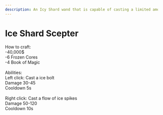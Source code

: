 ```yaml
---
description: An Icy Shard wand that is capable of casting a limited amount of spells
---
```


# Ice Shard Scepter

How to craft:\
\-40,000$ \
\-6 Frozen Cores \
\-4 Book of Magic\
\
Abilities:\
Left click: Cast a ice bolt\
Damage 30-45\
Cooldown 5s\
\
Right click: Cast a flow of ice spikes\
Damage 50-120\
Cooldown 10s
